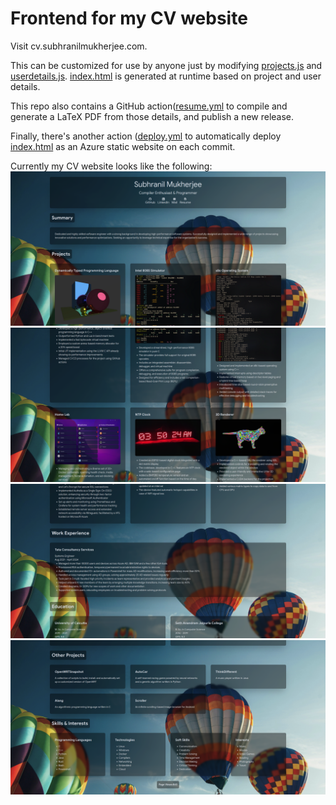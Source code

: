 # Frontend for my CV website

Visit cv.subhranilmukherjee.com.

This can be customized for use by anyone just by modifying [projects.js](./src/projects.js) 
and [userdetails.js](./src/userdetails.js). [index.html](./src/index.html) is generated 
at runtime based on project and user details.

This repo also contains a GitHub action([resume.yml](./.github/workflows/resume.yml) to compile 
and generate a LaTeX PDF from those details, and publish a new release.

Finally, there's another action ([deploy.yml](./.github/workflows/deploy.yml) to automatically 
deploy [index.html](./src/index.html) as an Azure static website on each commit.

Currently my CV website looks like the following:
![First Page](./img/page0.png)
![Second Page](./img/page1.png)
![Third Page](./img/page2.png)
![Foruth Page](./img/page3.png)
